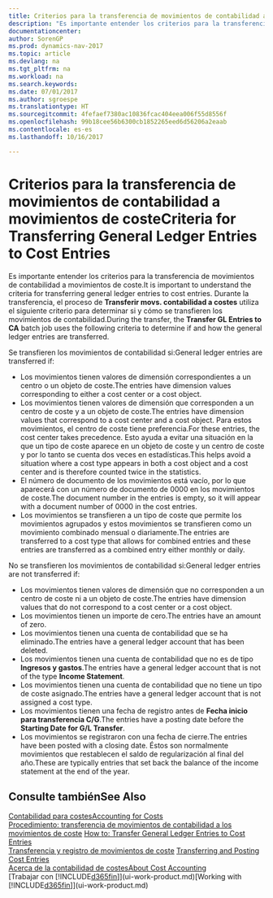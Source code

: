 ```yaml
---
title: Criterios para la transferencia de movimientos de contabilidad a movimientos de coste
description: "Es importante entender los criterios para la transferencia de movimientos de contabilidad a movimientos de coste. Durante la transferencia, el proceso de **Transferir movs. contabilidad** a costes utiliza el siguiente criterio para determinar si y cómo se transfieren los movimientos de contabilidad."
documentationcenter: 
author: SorenGP
ms.prod: dynamics-nav-2017
ms.topic: article
ms.devlang: na
ms.tgt_pltfrm: na
ms.workload: na
ms.search.keywords: 
ms.date: 07/01/2017
ms.author: sgroespe
ms.translationtype: HT
ms.sourcegitcommit: 4fefaef7380ac10836fcac404eea006f55d8556f
ms.openlocfilehash: 99b18cee56b6300cb1852265eed6d56206a2eaab
ms.contentlocale: es-es
ms.lasthandoff: 10/16/2017

---
```

# <a name="criteria-for-transferring-general-ledger-entries-to-cost-entries"></a><span data-ttu-id="acaaf-104">Criterios para la transferencia de movimientos de contabilidad a movimientos de coste</span><span class="sxs-lookup"><span data-stu-id="acaaf-104">Criteria for Transferring General Ledger Entries to Cost Entries</span></span>
<span data-ttu-id="acaaf-105">Es importante entender los criterios para la transferencia de movimientos de contabilidad a movimientos de coste.</span><span class="sxs-lookup"><span data-stu-id="acaaf-105">It is important to understand the criteria for transferring general ledger entries to cost entries.</span></span> <span data-ttu-id="acaaf-106">Durante la transferencia, el proceso de **Transferir movs. contabilidad a costes** utiliza el siguiente criterio para determinar si y cómo se transfieren los movimientos de contabilidad.</span><span class="sxs-lookup"><span data-stu-id="acaaf-106">During the transfer, the **Transfer GL Entries to CA** batch job uses the following criteria to determine if and how the general ledger entries are transferred.</span></span>  

<span data-ttu-id="acaaf-107">Se transfieren los movimientos de contabilidad si:</span><span class="sxs-lookup"><span data-stu-id="acaaf-107">General ledger entries are transferred if:</span></span>  

-   <span data-ttu-id="acaaf-108">Los movimientos tienen valores de dimensión correspondientes a un centro o un objeto de coste.</span><span class="sxs-lookup"><span data-stu-id="acaaf-108">The entries have dimension values corresponding to either a cost center or a cost object.</span></span>  
-   <span data-ttu-id="acaaf-109">Los movimientos tienen valores de dimensión que corresponden a un centro de coste y a un objeto de coste.</span><span class="sxs-lookup"><span data-stu-id="acaaf-109">The entries have dimension values that correspond to a cost center and a cost object.</span></span> <span data-ttu-id="acaaf-110">Para estos movimientos, el centro de coste tiene preferencia.</span><span class="sxs-lookup"><span data-stu-id="acaaf-110">For these entries, the cost center takes precedence.</span></span> <span data-ttu-id="acaaf-111">Esto ayuda a evitar una situación en la que un tipo de coste aparece en un objeto de coste y un centro de coste y por lo tanto se cuenta dos veces en estadísticas.</span><span class="sxs-lookup"><span data-stu-id="acaaf-111">This helps avoid a situation where a cost type appears in both a cost object and a cost center and is therefore counted twice in the statistics.</span></span>  
-   <span data-ttu-id="acaaf-112">El número de documento de los movimientos está vacío, por lo que aparecerá con un número de documento de 0000 en los movimientos de coste.</span><span class="sxs-lookup"><span data-stu-id="acaaf-112">The document number in the entries is empty, so it will appear with a document number of 0000 in the cost entries.</span></span>  
-   <span data-ttu-id="acaaf-113">Los movimientos se transfieren a un tipo de coste que permite los movimientos agrupados y estos movimientos se transfieren como un movimiento combinado mensual o diariamente.</span><span class="sxs-lookup"><span data-stu-id="acaaf-113">The entries are transferred to a cost type that allows for combined entries and these entries are transferred as a combined entry either monthly or daily.</span></span>  

<span data-ttu-id="acaaf-114">No se transfieren los movimientos de contabilidad si:</span><span class="sxs-lookup"><span data-stu-id="acaaf-114">General ledger entries are not transferred if:</span></span>  

-   <span data-ttu-id="acaaf-115">Los movimientos tienen valores de dimensión que no corresponden a un centro de coste ni a un objeto de coste.</span><span class="sxs-lookup"><span data-stu-id="acaaf-115">The entries have dimension values that do not correspond to a cost center or a cost object.</span></span>  
-   <span data-ttu-id="acaaf-116">Los movimientos tienen un importe de cero.</span><span class="sxs-lookup"><span data-stu-id="acaaf-116">The entries have an amount of zero.</span></span>  
-   <span data-ttu-id="acaaf-117">Los movimientos tienen una cuenta de contabilidad que se ha eliminado.</span><span class="sxs-lookup"><span data-stu-id="acaaf-117">The entries have a general ledger account that has been deleted.</span></span>  
-   <span data-ttu-id="acaaf-118">Los movimientos tienen una cuenta de contabilidad que no es de tipo **Ingresos y gastos**.</span><span class="sxs-lookup"><span data-stu-id="acaaf-118">The entries have a general ledger account that is not of the type **Income Statement**.</span></span>  
-   <span data-ttu-id="acaaf-119">Los movimientos tienen una cuenta de contabilidad que no tiene un tipo de coste asignado.</span><span class="sxs-lookup"><span data-stu-id="acaaf-119">The entries have a general ledger account that is not assigned a cost type.</span></span>  
-   <span data-ttu-id="acaaf-120">Los movimientos tienen una fecha de registro antes de **Fecha inicio para transferencia C/G**.</span><span class="sxs-lookup"><span data-stu-id="acaaf-120">The entries have a posting date before the **Starting Date for G/L Transfer**.</span></span>  
-   <span data-ttu-id="acaaf-121">Los movimientos se registraron con una fecha de cierre.</span><span class="sxs-lookup"><span data-stu-id="acaaf-121">The entries have been posted with a closing date.</span></span> <span data-ttu-id="acaaf-122">Éstos son normalmente movimientos que restablecen el saldo de regularización al final del año.</span><span class="sxs-lookup"><span data-stu-id="acaaf-122">These are typically entries that set back the balance of the income statement at the end of the year.</span></span>  

## <a name="see-also"></a><span data-ttu-id="acaaf-123">Consulte también</span><span class="sxs-lookup"><span data-stu-id="acaaf-123">See Also</span></span>  
[<span data-ttu-id="acaaf-124">Contabilidad para costes</span><span class="sxs-lookup"><span data-stu-id="acaaf-124">Accounting for Costs</span></span>](finance-manage-cost-accounting.md)  
 <span data-ttu-id="acaaf-125">[Procedimiento: transferencia de movimientos de contabilidad a los movimientos de coste](finance-how-to-transfer-general-ledger-entries-to-cost-entries.md) </span><span class="sxs-lookup"><span data-stu-id="acaaf-125">[How to: Transfer General Ledger Entries to Cost Entries](finance-how-to-transfer-general-ledger-entries-to-cost-entries.md) </span></span>  
 <span data-ttu-id="acaaf-126">[Transferencia y registro de movimientos de coste](finance-transfer-and-post-cost-entries.md) </span><span class="sxs-lookup"><span data-stu-id="acaaf-126">[Transferring and Posting Cost Entries](finance-transfer-and-post-cost-entries.md) </span></span>  
 [<span data-ttu-id="acaaf-127">Acerca de la contabilidad de costes</span><span class="sxs-lookup"><span data-stu-id="acaaf-127">About Cost Accounting</span></span>](finance-about-cost-accounting.md)  
 <span data-ttu-id="acaaf-128">[Trabajar con [!INCLUDE[d365fin](includes/d365fin_md.md)]](ui-work-product.md)</span><span class="sxs-lookup"><span data-stu-id="acaaf-128">[Working with [!INCLUDE[d365fin](includes/d365fin_md.md)]](ui-work-product.md)</span></span>

